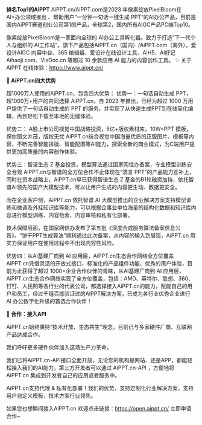 **排名Top1的AiPPT**
AiPPT.cn/AiPPT.com是2023 年像素绽放PixelBloom在 AI+办公领域推出 、帮助用户“一分钟一句话一键生成 PPT”的AI办公产品，目前是国内AiPPT赛道创业公司第1的产品，全球第2，国内所有AIGC产品PC端Top10。

像素绽放PixelBloom是一家面向全球的 AI办公工具孵化器。致力于打造“下一代个人与组织的 AI工作站”。旗下产品包括AiPPT.cn（国内）/AiPPT.com（海外），爱设计AIGC 内容中台、365 编辑器、爱设计在线设计工具、AiH5、Ai好记Aihaoji.com、VisDoc.cn 等超过 10 余款应用 AI 能力的内容创作工具。
✨ 关于AiPPT
在线体验：https://www.aippt.cn/



**🤖 AiPPT.cn四大优势**

超1000万人使用的AiPPT.cn，包含四大优势： 
 优势一：一句话自动生成 PPT，超1000万+用户的共同选择
AiPPT.cn，自 2023 年推出，已经为超过 1000 万用户提供了一句话自动生成的 PPT 的服务，并实现了从快速生成PPT到在线简化编辑，再到轻松下载至本地的无缝体验。




优势二： A股上市公司视觉中国战略投资，5亿+版权素材库，10W+PPT 模板，保你图文并茂，版权无忧
AiPPT.cn结合视觉中国海量优质的正版图片、模板等内容，不断完善智能排版、智能配图等AI能力，探索全新的商业模式，为C端用户提供更加高质量的内容创作体验。



优势三：智谱生态 Z 基金投资，模型算法通过国家网信办备案，专业模型训练安全合规
AiPPT.cn与智谱的全方位合作不止体现在“清言 PPT”的产品能力互补上，同时在资本战略上，AiPPT.cn早已获得智谱生态 Z 基金的B1轮融资加持，依托智谱AI领先的国产大模型技术，可以让用户生成的内容更生动、数据更安全。

而在企业客户侧，AiPPT.cn 依托智谱 AI 大模型推出的企业解决方案支持模型训练和微调及外挂知识库等能力，可以根据企事业单位海量的结构化数据和知识库内容进行模型训练、内容检索、内容审核和私有化部署。

技术保障层面，在国家网信办发布了第五批《深度合成服务算法备案信息公告》。“饼干PPT生成算法”顺利通过此次备案，从内容的输入到展现，AiPPT.cn 用实力保证用户在使用过程中不出现内容性风险。



优势四：从AI基建厂商到 AI 应用层，AiPPT.cn生态合作网络全方位覆盖
AiPPT.cn凭借灵活的开放式接口、标准化的产品组件功能、优秀的用户体验，目前为止获得了超过 1000+企业合作伙伴的青睐，从AI基建厂商到 AI 应用层，AiPPT.cn生态合作网络实现了全方位覆盖，包括：AMD、英特尔、联想、360、钉钉、人民网等各行业的代表公司，都选择接入AiPPT.cn的能力，赋能自己的用户和员工，经过千锤百炼验证过的AIPPT解决方案，已成为各行业优秀企业进行 AI 办公数字化升级的首选合作伙伴！

**🤝 合作：接入API**

AiPPT.cn始终秉持“技术开放、生态共生”理念，目前已与多家硬件厂商、互联网产品达成合作。

我们呼吁更多硬件伙伴加入这场生产力革命。

我们已将AiPPT.cn-API接口全面开放，无论您的机构是网站、还是APP，都能轻松接入我们的AI能力，第三方开发者可以通过 AiPPT.cn-API ，方便地将 AiPPT.cn 集成到开发者自己的应用或者服务中。

AiPPT.cn支持代理 & 私有化部署！我们的优势，支持定制化行业解决方案，支持用户自定义模板，技术方案行业领先。

如果您也想瞬间接入AiPPT.cn
欢迎点击链接：https://open.aippt.cn/
立即申请合作~


